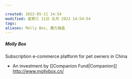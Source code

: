 ```yaml
---

created: 2022-05-11 14:54
modified: 星期三 11日 五月 2022 14:54:54
tags: 
aliases: Molly Box, 魔力猫盒
---
```

##### Molly Box
Subscription e-commerce platform for pet owners in China
- An investment by [[Companion Fund|Companion]]
http://www.mollybox.cn/
